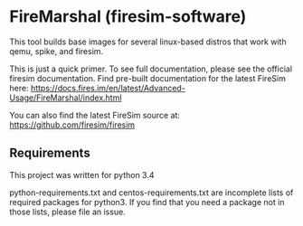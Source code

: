 FireMarshal (firesim-software)
==================================

This tool builds base images for several linux-based distros that work with qemu,
spike, and firesim. 

This is just a quick primer. To see full documentation, please see the official
firesim documentation. Find pre-built documentation for the latest FireSim here:
https://docs.fires.im/en/latest/Advanced-Usage/FireMarshal/index.html

You can also find the latest FireSim source at:
https://github.com/firesim/firesim

## Requirements
This project was written for python 3.4

python-requirements.txt and centos-requirements.txt are incomplete lists of
required packages for python3. If you find that you need a package not in those
lists, please file an issue.

